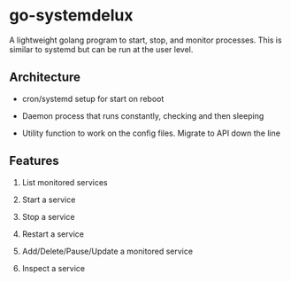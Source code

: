 # go-systemdelux

A lightweight golang program to start, stop, and monitor processes. This is similar to systemd but can be run at the user level.

## Architecture

- cron/systemd setup for start on reboot

- Daemon process that runs constantly, checking and then sleeping

- Utility function to work on the config files. Migrate to API down the line

## Features

1. List monitored services

2. Start a service

3. Stop a service

4. Restart a service

5. Add/Delete/Pause/Update a monitored service

6. Inspect a service

